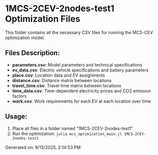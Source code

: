 # 1MCS-2CEV-2nodes-test1 Optimization Files

This folder contains all the necessary CSV files for running the MCS-CEV optimization model.

## Files Description:

- **parameters.csv**: Model parameters and technical specifications
- **ev_data.csv**: Electric vehicle specifications and battery parameters
- **place.csv**: Location data and EV assignments
- **distance.csv**: Distance matrix between locations
- **travel_time.csv**: Travel time matrix between locations
- **time_data.csv**: Time-dependent electricity prices and CO2 emission factors
- **work.csv**: Work requirements for each EV at each location over time


## Usage:

1. Place all files in a folder named "1MCS-2CEV-2nodes-test1"
2. Run the optimization: `julia mcs_optimization_main.jl 1MCS-2CEV-2nodes-test1`

Generated on: 9/13/2025, 2:14:53 PM
